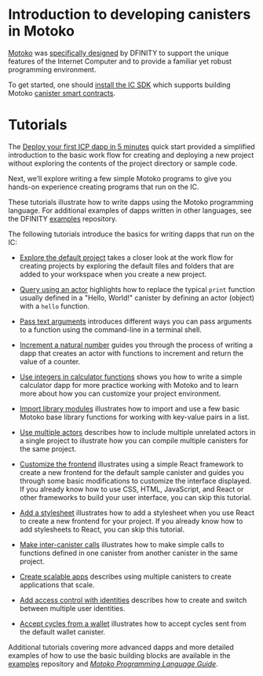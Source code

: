# Introduction to developing canisters in Motoko

[Motoko](/motoko/main/motoko.md) was [specifically designed](https://stackoverflow.blog/2020/08/24/motoko-the-language-that-turns-the-web-into-a-computer/) by DFINITY to support the unique features of the Internet Computer and to provide a familiar yet robust programming environment.

To get started, one should [install the IC SDK](../../setup/install/index.mdx) which supports building Motoko [canister smart contracts](https://internetcomputer.org/how-it-works/architecture-of-the-internet-computer/#canister-smart-contracts).

# Tutorials

The [Deploy your first ICP dapp in 5 minutes](/tutorials/deploy_sample_app.md) quick start provided a simplified introduction to the basic work flow for creating and deploying a new project without exploring the contents of the project directory or sample code.

Next, we’ll explore writing a few simple Motoko programs to give you hands-on experience creating programs that run on the IC.

These tutorials illustrate how to write dapps using the Motoko programming language. For additional examples of dapps written in other languages, see the DFINITY [examples](https://github.com/dfinity/examples) repository.

The following tutorials introduce the basics for writing dapps that run on the IC:

-   [Explore the default project](./explore-templates.md) takes a closer look at the work flow for creating projects by exploring the default files and folders that are added to your workspace when you create a new project.

-   [Query using an actor](./define-an-actor.md) highlights how to replace the typical `print` function usually defined in a "Hello, World!" canister by defining an actor (object) with a `hello` function.

-   [Pass text arguments](./hello-location.md) introduces different ways you can pass arguments to a function using the command-line in a terminal shell.

-   [Increment a natural number](./counter-tutorial.md) guides you through the process of writing a dapp that creates an actor with functions to increment and return the value of a counter.

-   [Use integers in calculator functions](./calculator.md) shows you how to write a simple calculator dapp for more practice working with Motoko and to learn more about how you can customize your project environment.

-   [Import library modules](./phonebook.md) illustrates how to import and use a few basic Motoko base library functions for working with key-value pairs in a list.

-   [Use multiple actors](./multiple-actors.md) describes how to include multiple unrelated actors in a single project to illustrate how you can compile multiple canisters for the same project.

-   [Customize the frontend](../../frontend/custom-frontend.md) illustrates using a simple React framework to create a new frontend for the default sample canister and guides you through some basic modifications to customize the interface displayed. If you already know how to use CSS, HTML, JavaScript, and React or other frameworks to build your user interface, you can skip this tutorial.

-   [Add a stylesheet](../../frontend/add-stylesheet.md) illustrates how to add a stylesheet when you use React to create a new frontend for your project. If you already know how to add stylesheets to React, you can skip this tutorial.

-   [Make inter-canister calls](./intercanister-calls.md) illustrates how to make simple calls to functions defined in one canister from another canister in the same project.

-   [Create scalable apps](./scalability-cancan.md) describes using multiple canisters to create applications that scale.

-   [Add access control with identities](./access-control.md) describes how to create and switch between multiple user identities.

-   [Accept cycles from a wallet](./simple-cycles.md) illustrates how to accept cycles sent from the default wallet canister.

Additional tutorials covering more advanced dapps and more detailed examples of how to use the basic building blocks are available in the [examples](https://github.com/dfinity/examples) repository and [*Motoko Programming Language Guide*](/motoko/main/about-this-guide.md).
